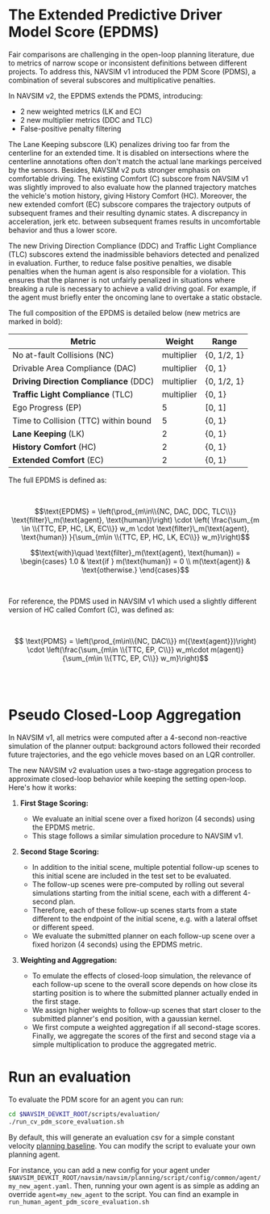 # The Extended Predictive Driver Model Score (EPDMS)

Fair comparisons are challenging in the open-loop planning literature, due to metrics of narrow scope or inconsistent definitions between different projects. To address this, NAVSIM v1 introduced the PDM Score (PDMS), a combination of several subscores and multiplicative penalties.

In NAVSIM v2, the EPDMS extends the PDMS, introducing:
- 2 new weighted metrics (LK and EC)
- 2 new multiplier metrics (DDC and TLC)
- False-positive penalty filtering

The Lane Keeping subscore (LK) penalizes driving too far from the centerline for an extended time. It is disabled on intersections where the centerline annotations often don't match the actual lane markings perceived by the sensors. Besides, NAVSIM v2 puts stronger emphasis on comfortable driving. The existing Comfort (C) subscore from NAVSIM v1 was slightly improved to also evaluate how the planned trajectory matches the vehicle's motion history, giving History Comfort (HC). Moreover, the new extended comfort (EC) subscore compares the trajectory outputs of subsequent frames and their resulting dynamic states. A discrepancy in acceleration, jerk etc. between subsequent frames results in uncomfortable behavior and thus a lower score.

The new Driving Direction Compliance (DDC) and Traffic Light Compliance (TLC) subscores extend the inadmissible behaviors detected and penalized in evaluation. Further, to reduce false positive penalties, we disable penalties when the human agent is also responsible for a violation. This ensures that the planner is not unfairly penalized in situations where breaking a rule is necessary to achieve a valid driving goal. For example, if the agent must briefly enter the oncoming lane to overtake a static obstacle.

The full composition of the EPDMS is detailed below (new metrics are marked in bold):

Metric | Weight | Range |
|---|---|---|
No at-fault Collisions (NC) | multiplier | {0, 1/2, 1} |
Drivable Area Compliance (DAC) | multiplier | {0, 1} |
**Driving Direction Compliance** (DDC) | multiplier | {0, 1/2, 1} |
**Traffic Light Compliance** (TLC) | multiplier | {0, 1} |
Ego Progress (EP) | 5 | [0, 1] |
Time to Collision (TTC) within bound | 5 | {0, 1} |
**Lane Keeping** (LK)  | 2 | {0, 1} |
**History Comfort** (HC) | 2 | {0, 1} |
**Extended Comfort** (EC) | 2 | {0, 1} |

The full EPDMS is defined as:

<br>


$$\text{EPDMS} = \left(\prod_{m\in\\{NC, DAC, DDC, TLC\\}} \text{filter}\_m(\text{agent}, \text{human})\right) \cdot  \left( \frac{\sum_{m \in \\{TTC, EP, HC, LK, EC\\}} w_m \cdot \text{filter}\_m(\text{agent}, \text{human}) }{\sum_{m\in \\{TTC, EP, HC, LK, EC\\}} w_m}\right)$$

$$\text{with}\quad \text{filter}_m(\text{agent}, \text{human}) = \begin{cases}
1.0 & \text{if } m(\text{human}) = 0 \\
m(\text{agent}) & \text{otherwise.}
\end{cases}$$
<!-- TODO: remove -->
<!-- Alternatively use: -->
<!-- $$\text{with}\quad \text{filter}_m(\text{agent}, \text{human}) = \mathbf{1}_{m(\text{human})\neq 0} \cdot m(\text{agent}) + 1.0 \cdot m(\text{human}).$$ -->
<br>

For reference, the PDMS used in NAVSIM v1 which used a slightly different version of HC called Comfort (C), was defined as:

<br>

$$ \text{PDMS} = \left(\prod_{m\in\\{NC, DAC\\}} m({\text{agent}})\right) \cdot \left(\frac{\sum_{m\in \\{TTC, EP, C\\}} w_m\cdot m(agent)}{\sum_{m\in \\{TTC, EP, C\\}} w_m}\right)$$

<br>
<br>

# Pseudo Closed-Loop Aggregation

In NAVSIM v1, all metrics were computed after a 4-second non-reactive simulation of the planner output: background actors followed their recorded future trajectories, and the ego vehicle moves based on an LQR controller.

The new NAVSIM v2 evaluation uses a two-stage aggregation process to approximate closed-loop behavior while keeping the setting open-loop. Here's how it works:

1. **First Stage Scoring:**
   - We evaluate an initial scene over a fixed horizon (4 seconds) using the EPDMS metric.
   - This stage follows a similar simulation procedure to NAVSIM v1.

2. **Second Stage Scoring:**
   - In addition to the initial scene, multiple potential follow-up scenes to this initial scene are included in the test set to be evaluated.
   - The follow-up scenes were pre-computed by rolling out several simulations starting from the initial scene, each with a different 4-second plan.
   - Therefore, each of these follow-up scenes starts from a state different to the endpoint of the initial scene, e.g. with a lateral offset or different speed.
   - We evaluate the submitted planner on each follow-up scene over a fixed horizon (4 seconds) using the EPDMS metric.

3. **Weighting and Aggregation:**
   - To emulate the effects of closed-loop simulation, the relevance of each follow-up scene to the overall score depends on how close its starting position is to where the submitted planner actually ended in the first stage.
   - We assign higher weights to follow-up scenes that start closer to the submitted planner's end position, with a gaussian kernel.
   - We first compute a weighted aggregation if all second-stage scores. Finally, we aggregate the scores of the first and second stage via a simple multiplication to produce the aggregated metric.

# Run an evaluation
To evaluate the PDM score for an agent you can run:
```bash
cd $NAVSIM_DEVKIT_ROOT/scripts/evaluation/
./run_cv_pdm_score_evaluation.sh
```

By default, this will generate an evaluation csv for a simple constant velocity [planning baseline](https://github.com/autonomousvision/navsim/blob/main/docs/agents.md#output). You can modify the script to evaluate your own planning agent.

For instance, you can add a new config for your agent under `$NAVSIM_DEVKIT_ROOT/navsim/navsim/planning/script/config/common/agent/my_new_agent.yaml`.
Then, running your own agent is as simple as adding an override `agent=my_new_agent` to the script.
You can find an example in `run_human_agent_pdm_score_evaluation.sh`
